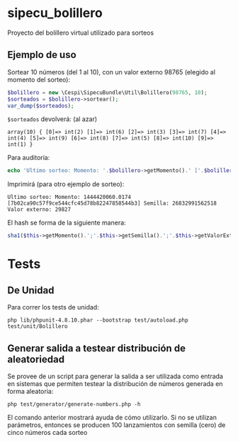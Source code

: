 # sipecu_bolillero
Proyecto del bolillero virtual utilizado para sorteos


## Ejemplo de uso
Sortear 10 números (del 1 al 10), con un valor externo 98765 (elegido al momento del sorteo):

```php
$bolillero = new \Cespi\SipecuBundle\Util\Bolillero(98765, 10);
$sorteados = $bolillero->sortear();
var_dump($sorteados);
```
`$sorteados` devolverá: (al azar)
```
array(10) { [0]=> int(2) [1]=> int(6) [2]=> int(3) [3]=> int(7) [4]=> int(4) [5]=> int(9) [6]=> int(8) [7]=> int(5) [8]=> int(10) [9]=> int(1) } 
```

Para auditoría:
```php
echo 'Ultimo sorteo: Momento: '.$bolillero->getMomento().' ['.$bolillero->getHash().'] Semilla: '.$bolillero->getSemilla().' Valor externo: '.$bolillero->getValorExterno();
```

Imprimirá (para otro ejemplo de sorteo):
```
Ultimo sorteo: Momento: 1444420060.0174 [7b02ca90c57f9ce544cfc45d78b82247858544b3] Semilla: 26832991562518 Valor externo: 29827
```

El hash se forma de la siguiente manera:
```php
sha1($this->getMomento().';'.$this->getSemilla().';'.$this->getValorExterno().';'.implode(',', $this->getNumerosSorteados()));
```

# Tests

## De Unidad

Para correr los tests de unidad:

```
php lib/phpunit-4.8.10.phar --bootstrap test/autoload.php test/unit/Bolillero
```

## Generar salida a testear distribución de aleatoriedad

Se provee de un script para generar la salida a ser utilizada como entrada en
sistemas que permiten testear la distribución de números generada en forma
aleatoria:

```
php test/generator/generate-numbers.php -h
```

El comando anterior mostrará ayuda de cómo utilizarlo. Si no se utilizan
parámetros, entonces se producen 100 lanzamientos con semilla (cero) de cinco
números cada sorteo
